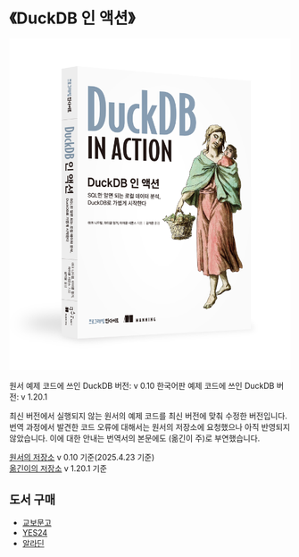 # 《DuckDB 인 액션》

[![Cover](./img/cover.jpg)](https://www.manning.com/books/duckdb-in-action)

원서 예제 코드에 쓰인 DuckDB 버전: v 0.10
한국어판 예제 코드에 쓰인 DuckDB 버전: v 1.20.1

최신 버전에서 실행되지 않는 원서의 예제 코드를 최신 버전에 맞춰 수정한 버전입니다. 
번역 과정에서 발견한 코드 오류에 대해서는 원서의 저장소에 요청했으나 아직 반영되지 않았습니다. 이에 대한 안내는 번역서의 본문에도 (옮긴이 주)로 부연했습니다.

[원서의 저장소](https://github.com/duckdb-in-action/examples)  v 0.10 기준(2025.4.23 기준)  
[옮긴이의 저장소](https://github.com/geniuskey/duckdb-in-action-examples) v 1.20.1 기준  

## 도서 구매
- [교보문고](https://product.kyobobook.co.kr/detail/S000216354896) 
- [YES24](https://www.yes24.com/product/goods/145630370) 
- [알라딘](https://www.aladin.co.kr/shop/wproduct.aspx?ItemId=362832219&start=slayer)